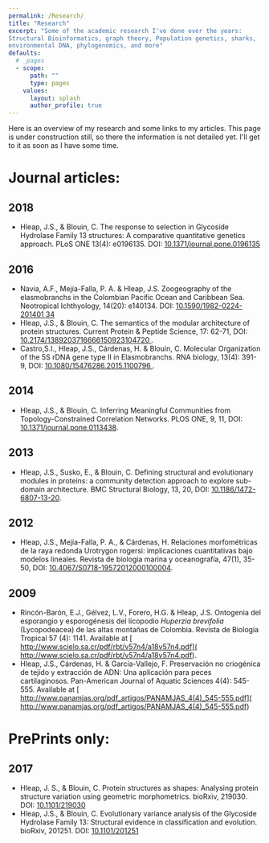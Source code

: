 ```yaml
---
permalink: /Research/
title: "Research"
excerpt: "Some of the academic research I've done over the years: 
Structural Bioinformatics, graph theory, Population genetics, sharks, 
environmental DNA, phylogenomics, and more"
defaults:
  # _pages
  - scope:
      path: ""
      type: pages
    values:
      layout: splash
      author_profile: true
---
```

Here is an overview of my research and some links to my articles. This 
page is under construction still, so there the information is not detailed
yet. I'll get to it as soon as I have some time.

# Journal articles:
## 2018
* Hleap, J.S., & Blouin, C. The response to selection in Glycoside 
Hydrolase Family 13 structures: A comparative quantitative genetics 
approach. PLoS ONE 13(4): e0196135. DOI: [10.1371/journal.pone.0196135](
https://doi.org/10.1371/journal.pone.0196135)

## 2016
* Navia, A.F., Mejía-Falla, P. A. & Hleap, J.S. Zoogeography of the 
elasmobranchs in the Colombian Pacific Ocean and Caribbean Sea. 
Neotropical Ichthyology, 14(20): e140134. DOI: [10.1590/1982-0224-201401
34](https://doi.org/10.1590/1982-0224-20140134)
* Hleap, J.S., & Blouin, C. The semantics of the modular architecture of
 protein structures. Current Protein & Peptide Science, 17: 62-71, DOI: 
 [10.2174/1389203716666150923104720
 ](https://doi.org/10.2174/1389203716666150923104720).
* Castro,S.I., Hleap, J.S., Cárdenas, H. & Blouin, C. Molecular 
Organization of the 5S rDNA gene type II in Elasmobranchs. RNA biology, 
13(4): 391-9, DOI: [10.1080/15476286.2015.1100796
](https://doi.org/10.1080/15476286.2015.1100796).

## 2014
* Hleap, J.S., & Blouin, C. Inferring Meaningful Communities from 
Topology-Constrained Correlation Networks. PLOS ONE, 9, 11, DOI: 
[10.1371/journal.pone.0113438](
https://doi.org/10.1371/journal.pone.0113438).

## 2013
* Hleap, J.S., Susko, E., & Blouin, C. Defining structural and 
evolutionary modules in proteins: a community detection approach to 
explore sub-domain architecture. BMC Structural Biology, 13, 20, DOI: 
[10.1186/1472-6807-13-20](https://doi.org/10.1186/1472-6807-13-20).

## 2012
* Hleap, J.S., Mejía-Falla, P. A., & Cárdenas, H. Relaciones 
morfométricas de la raya redonda Urotrygon rogersi: implicaciones 
cuantitativas bajo modelos lineales. Revista de biología marina y 
oceanografía, 47(1), 35-50, DOI: [10.4067/S0718-19572012000100004](
https://doi.org/10.4067/S0718-19572012000100004).

## 2009
* Rincón-Barón, E.J., Gélvez, L.V., Forero, H.G. & Hleap, J.S. Ontogenia
 del esporangio y esporogénesis del licopodio *Huperzia brevifolia* 
 (Lycopodeacea) de las altas montañas de Colombia. Revista de Biología 
 Tropical 57 (4): 1141. Available at [
 http://www.scielo.sa.cr/pdf/rbt/v57n4/a18v57n4.pdf](
 http://www.scielo.sa.cr/pdf/rbt/v57n4/a18v57n4.pdf).
* Hleap, J.S., Cárdenas, H. & García-Vallejo, F. Preservación no 
criogénica de tejido y extracción de ADN: Una aplicación para peces 
cartilaginosos. Pan-American Journal of Aquatic Sciences 4(4): 545-555. 
Available at [
http://www.panamjas.org/pdf_artigos/PANAMJAS_4(4)_545-555.pdf](
http://www.panamjas.org/pdf_artigos/PANAMJAS_4(4)_545-555.pdf)

# PrePrints only:
## 2017
* Hleap, J. S., & Blouin, C. Protein structures as shapes: Analysing protein structure variation using
geometric morphometrics. bioRxiv, 219030. DOI: [10.1101/219030](
https://doi.org/10.1101/219030)
* Hleap, J.S., & Blouin, C. Evolutionary variance analysis of the 
Glycoside Hydrolase Family 13: Structural evidence in classification and
 evolution. bioRxiv, 201251. DOI: [10.1101/201251](
 https://doi.org/10.1101/201251)